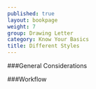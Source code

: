 ```yaml
---
published: true
layout: bookpage
weight: 7
group: Drawing Letter
category: Know Your Basics
title: Different Styles
---
```




###General Considerations


###Workflow
